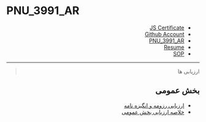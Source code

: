 # PNU_3991_AR

<div dir="rtl">

* [JS Certificate](https://www.sololearn.com/Certificate/1024-20725772/jpg)
* [Github Account](https://github.com/mohsenhatami96)
* [PNU_3991_AR](https://github.com/mohsenhatami96/PNU_3991_AR)
* [Resume](https://mohsenhatami.com)
* [SOP](#)

------------------
> ارزیابی ها

##  بخش عمومی
- [ارزیابی رزومه و انگیزه نامه](_General/XX_CV_CheckList_AR_3991.pdf)
- [خلاصه ارزیابی بخش عمومی](_General/XX_GeneralSection_CheckList_AR_3991.pdf)
